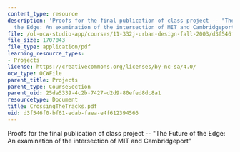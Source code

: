 ```yaml
---
content_type: resource
description: 'Proofs for the final publication of class project -- "The Future of
  the Edge: An examination of the intersection of MIT and Cambridgeport"'
file: /ol-ocw-studio-app/courses/11-332j-urban-design-fall-2003/d3f546f0bf61edabfaeae4f612394566_CrossingTheTracks.pdf
file_size: 1707043
file_type: application/pdf
learning_resource_types:
- Projects
license: https://creativecommons.org/licenses/by-nc-sa/4.0/
ocw_type: OCWFile
parent_title: Projects
parent_type: CourseSection
parent_uid: 25da5339-4c2b-7427-d2d9-80efed8dc8a1
resourcetype: Document
title: CrossingTheTracks.pdf
uid: d3f546f0-bf61-edab-faea-e4f612394566
---
```

Proofs for the final publication of class project -- "The Future of the Edge: An examination of the intersection of MIT and Cambridgeport"